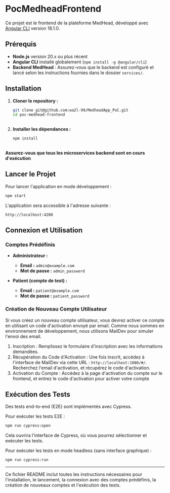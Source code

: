 # PocMedheadFrontend

Ce projet est le frontend de la plateforme MedHead, développé avec [Angular CLI](https://github.com/angular/angular-cli) version 18.1.0.


## Prérequis

- **Node.js** version 20.x ou plus récent
- **Angular CLI** installé globalement (`npm install -g @angular/cli`)
- **Backend MedHead** : Assurez-vous que le backend est configuré et lancé selon les instructions fournies dans le dossier `services/`.

## Installation

  1. **Cloner le repository :**
  
     ```bash
     git clone git@github.com:wa2l-99/MedheadApp_PoC.git
     cd poc-medhead-frontend
  
  2. **Installer les dépendances :**
    
     ```bash
     npm install
  
  **Assurez-vous que tous les microservices backend sont en cours d'exécution**


## Lancer le Projet
Pour lancer l'application en mode développement :

  ```bash
  npm start
  ```

L'application sera accessible à l'adresse suivante :

  `http://localhost:4200`


## Connexion et Utilisation

### Comptes Prédéfinis

- **Administrateur :**
  - **Email :** `admin@example.com`
  - **Mot de passe :** `admin_password`

- **Patient (compte de test) :**
  - **Email :** `patient@example.com`
  - **Mot de passe :** `patient_password`
    

### Création de Nouveau Compte Utilisateur

Si vous créez un nouveau compte utilisateur, vous devrez activer ce compte en utilisant un code d'activation envoyé par email. 
Comme nous sommes en environnement de développement, nous utilisons MailDev pour simuler l'envoi des email.

1. Inscription : Remplissez le formulaire d'inscription avec les informations demandées.
2. Récupération du Code d'Activation : Une fois inscrit, accédez à l'interface de MailDev via cette URL :
  `http://localhost:1080/#/`. Recherchez l'email d'activation, et récupérez le code d'activation.
3. Activation du Compte : Accédez à la page d'activation du compte sur le frontend, et entrez le code d'activation pour activer votre compte

## Exécution des Tests

Des tests end-to-end (E2E) sont implémentés avec Cypress.

Pour exécuter les tests E2E : 

  ```bash
  npm run cypress:open
  ```

Cela ouvrira l'interface de Cypress, où vous pourrez sélectionner et exécuter les tests.

Pour exécuter les tests en mode headless (sans interface graphique) :

  ```bash
  npm run cypress:run
  ```


---


Ce fichier README inclut toutes les instructions nécessaires pour l'installation, le lancement, la connexion avec des comptes prédéfinis, la création de nouveaux comptes et l'exécution des tests.








   
